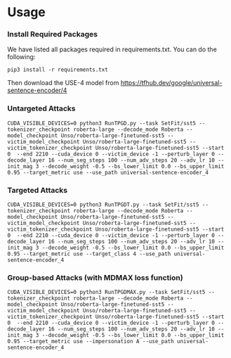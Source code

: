 # Usage
### Install Required Packages
We have listed all packages required in requirements.txt. You can do the following:
```
pip3 install -r requirements.txt
```
Then download the USE-4 model from https://tfhub.dev/google/universal-sentence-encoder/4 

### Untargeted Attacks
```
CUDA_VISIBLE_DEVICES=0 python3 RunTPGD.py --task SetFit/sst5 --tokenizer_checkpoint roberta-large --decode_mode Roberta --model_checkpoint Unso/roberta-large-finetuned-sst5 --victim_model_checkpoint Unso/roberta-large-finetuned-sst5 --victim_tokenizer_checkpoint Unso/roberta-large-finetuned-sst5 --start 0  --end 2210 --cuda_device 0 --victim_device -1 --perturb_layer 0 --decode_layer 16 --num_seg_steps 100 --num_adv_steps 20 --adv_lr 10 --init_mag 3 --decode_weight -0.5 --bs_lower_limit 0.0 --bs_upper_limit 0.95 --target_metric use --use_path universal-sentence-encoder_4
```

### Targeted Attacks
```
CUDA_VISIBLE_DEVICES=0 python3 RunTPGDT.py --task SetFit/sst5 --tokenizer_checkpoint roberta-large --decode_mode Roberta --model_checkpoint Unso/roberta-large-finetuned-sst5 --victim_model_checkpoint Unso/roberta-large-finetuned-sst5 --victim_tokenizer_checkpoint Unso/roberta-large-finetuned-sst5 --start 0  --end 2210 --cuda_device 0 --victim_device -1 --perturb_layer 0 --decode_layer 16 --num_seg_steps 100 --num_adv_steps 20 --adv_lr 10 --init_mag 3 --decode_weight -0.5 --bs_lower_limit 0.0 --bs_upper_limit 0.95 --target_metric use --target_class 4 --use_path universal-sentence-encoder_4
```

### Group-based Attacks (with MDMAX loss function)
```
CUDA_VISIBLE_DEVICES=0 python3 RunTPGDMAX.py --task SetFit/sst5 --tokenizer_checkpoint roberta-large --decode_mode Roberta --model_checkpoint Unso/roberta-large-finetuned-sst5 --victim_model_checkpoint Unso/roberta-large-finetuned-sst5 --victim_tokenizer_checkpoint Unso/roberta-large-finetuned-sst5 --start 0  --end 2210 --cuda_device 0 --victim_device -1 --perturb_layer 0 --decode_layer 16 --num_seg_steps 100 --num_adv_steps 20 --adv_lr 10 --init_mag 3 --decode_weight -0.5 --bs_lower_limit 0.0 --bs_upper_limit 0.95 --target_metric use --impersonation A --use_path universal-sentence-encoder_4
```

